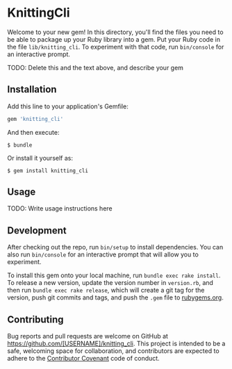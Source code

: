 # KnittingCli

Welcome to your new gem! In this directory, you'll find the files you need to be able to package up your Ruby library into a gem. Put your Ruby code in the file `lib/knitting_cli`. To experiment with that code, run `bin/console` for an interactive prompt.

TODO: Delete this and the text above, and describe your gem

## Installation

Add this line to your application's Gemfile:

```ruby
gem 'knitting_cli'
```

And then execute:

    $ bundle

Or install it yourself as:

    $ gem install knitting_cli

## Usage

TODO: Write usage instructions here

## Development

After checking out the repo, run `bin/setup` to install dependencies. You can also run `bin/console` for an interactive prompt that will allow you to experiment.

To install this gem onto your local machine, run `bundle exec rake install`. To release a new version, update the version number in `version.rb`, and then run `bundle exec rake release`, which will create a git tag for the version, push git commits and tags, and push the `.gem` file to [rubygems.org](https://rubygems.org).

## Contributing

Bug reports and pull requests are welcome on GitHub at https://github.com/[USERNAME]/knitting_cli. This project is intended to be a safe, welcoming space for collaboration, and contributors are expected to adhere to the [Contributor Covenant](http://contributor-covenant.org) code of conduct.

